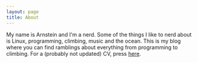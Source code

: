 ```yaml
---
layout: page
title: About
---
```


My name is Arnstein and I'm a nerd.
Some of the things I like to nerd about is Linux, programming, climbing, music and the ocean.
This is my blog where you can find ramblings about everything from programming to climbing.
For a (probably not updated) CV, press [here](https://arnstein.github.io/assets/pdf/CV.pdf).
